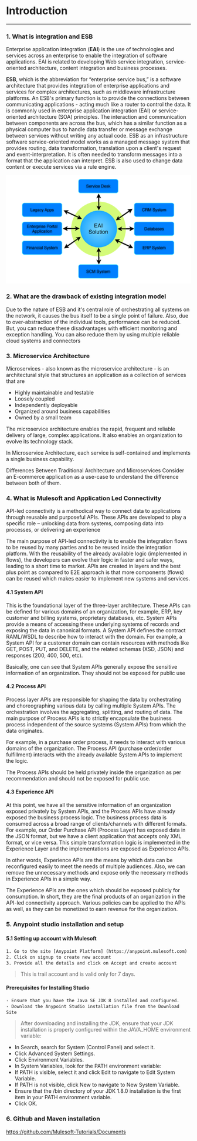 # Introduction
- - - -

### 1. What is integration and ESB

Enterprise application integration (**EAI**) is the use of technologies and services across an enterprise to enable the integration of software applications. EAI is related to developing Web service integration, service-oriented architecture, content integration and business processes.

**ESB**, which is the abbreviation for “enterprise service bus,” is a software architecture that provides integration of enterprise applications and services for complex architectures, such as middleware infrastructure platforms.
An ESB's primary function is to provide the connections between communicating applications - acting much like a router to control the data. It is commonly used in enterprise application integration (EAI) or service-oriented architecture (SOA) principles. The interaction and communication between components are across the bus, which has a similar function as a physical computer bus to handle data transfer or message exchange between services without writing any actual code.
ESB as an infrastructure software service-oriented model works as a managed message system that provides routing, data transformation, translation upon a client's request and event-interpretation. It is often needed to transform messages into a format that the application can interpret. ESB is also used to change data content or execute services via a rule engine.

![EAI](https://github.com/Mulesoft-Tutorials/Documents/blob/master/images/EAI.png)

### 2. What are the drawback of existing integration model

Due to the nature of ESB and it's central role of orchestrating all systems on the network, it causes the bus itself to be a single point of failure. Also, due to over-abstraction of the individual tools, performance can be reduced. But, you can reduce these disadvantages with efficient monitoring and exception handling. You can also reduce them by using multiple reliable cloud systems and connectors

### 3. Microservice Architecture

Microservices - also known as the microservice architecture - is an architectural style that structures an application as a collection of services that are

- Highly maintainable and testable
- Loosely coupled
- Independently deployable
- Organized around business capabilities
- Owned by a small team

The microservice architecture enables the rapid, frequent and reliable delivery of large, complex applications. It also enables an organization to evolve its technology stack.

In Microservice Architecture, each service is self-contained and implements a single business capability.

Differences Between Traditional Architecture and Microservices
Consider an E-commerce application as a use-case to understand the difference between both of them.

### 4. What is Mulesoft and Application Led Connectivity

API-led connectivity is a methodical way to connect data to applications through reusable and purposeful APIs. These APIs are developed to play a specific role – unlocking data from systems, composing data into processes, or delivering an experience

The main purpose of API-led connectivity is to enable the integration flows to be reused by many parties and to be reused inside the integration platform. With the reusability of the already available logic (implemented in flows), the developers can evolve their logic in faster and safer ways, leading to a short time to market. APIs are created in layers and the best plus point as compared to E2E approach is that more components (flows) can be reused which makes easier to implement new systems and services.

   #### 4.1 System API ####
  
  This is the foundational layer of the three-layer architecture. These APIs can be defined for various domains of an organization, for example, ERP, key customer and billing systems, proprietary databases, etc. System APIs provide a means of accessing these underlying systems of records and exposing the data in canonical formats. A System API defines the contract RAML/WSDL to describe how to interact with the domain. For example, a System API for a customer domain can contain resources with methods like GET, POST, PUT, and DELETE, and the related schemas (XSD, JSON) and responses (200, 400, 500, etc).
  
  Basically, one can see that System APIs generally expose the sensitive information of an organization. They should not be exposed for public use

   #### 4.2 Process API ####
 
 Process layer APIs are responsible for shaping the data by orchestrating and choreographing various data by calling multiple System APIs. The orchestration involves the aggregating, splitting, and routing of data. The main purpose of Process APIs is to strictly encapsulate the business process independent of the source systems (System APIs) from which the data originates. 

For example, in a purchase order process, it needs to interact with various domains of the organization. The Process API (purchase order/order fulfillment) interacts with the already available System APIs to implement the logic.

The Process APIs should be held privately inside the organization as per recommendation and should not be exposed for public use.

   #### 4.3 Experience API ####

At this point, we have all the sensitive information of an organization exposed privately by System APIs, and the Process APIs have already exposed the business process logic. The business process data is consumed across a broad range of clients/channels with different formats. For example, our Order Purchase API (Process Layer) has exposed data in the JSON format, but we have a client application that accepts only XML format, or vice versa. This simple transformation logic is implemented in the Experience Layer and the implementations are exposed as Experience APIs.

In other words, Experience APIs are the means by which data can be reconfigured easily to meet the needs of multiple audiences. Also, we can remove the unnecessary methods and expose only the necessary methods in Experience APIs in a simple way.

The Experience APIs are the ones which should be exposed publicly for consumption. In short, they are the final products of an organization in the API-led connectivity approach. Various policies can be applied to the APIs as well, as they can be monetized to earn revenue for the organization.
 

### 5. Anypoint studio installation and setup

  #### 5.1 Setting up account with Mulesoft
  
    1. Go to the site [Anypoint Platform] (https://anypoint.mulesoft.com)
    2. Click on signup to create new account
    3. Provide all the details and click on Accept and create account
    
   > This is trail account and is valid only for 7 days.
  
  #### Prerequisites for Installing Studio ####
  
    - Ensure that you have the Java SE JDK 8 installed and configured.
    - Download the Anypoint Studio installation file from the Download Site
   > After downloading and installing the JDK, ensure that your JDK installation is properly configured within the JAVA_HOME environment variable:
  - In Search, search for System (Control Panel) and select it.
  - Click Advanced System Settings.
  - Click Environment Variables.
  - In System Variables, look for the PATH environment variable:
  - If PATH is visible, select it and click Edit to navigate to Edit System Variable.
  - If PATH is not visible, click New to navigate to New System Variable.
  - Ensure that the /bin directory of your JDK 1.8.0 installation is the first item in your PATH environment variable.
  - Click OK.

### 6. Github and Maven installation

https://github.com/Mulesoft-Tutorials/Documents

